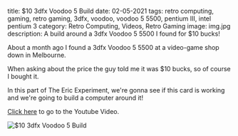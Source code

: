 title: $10 3dfx Voodoo 5 Build
date: 02-05-2021
tags: retro computing, gaming, retro gaming, 3dfx, voodoo, voodoo 5 5500, pentium III, intel pentium 3
category: Retro Computing, Videos, Retro Gaming
image: img.jpg
description: A build around a 3dfx Voodoo 5 5500 I found for $10 bucks!

About a month ago I found a 3dfx Voodoo 5 5500 at a video-game shop down in Melbourne.

When asking about the price the guy told me it was \$10 bucks, so of course I bought it.

In this part of The Eric Experiment, we're gonna see if this card is working and we're going to build a computer around it!

[Click here](https://www.youtube.com/watch?v=j5kn9ZJ_w8g) to go to the Youtube Video.

![$10 3dfx Voodoo 5 Build](https://www.youtube.com/watch?v=j5kn9ZJ_w8g)
